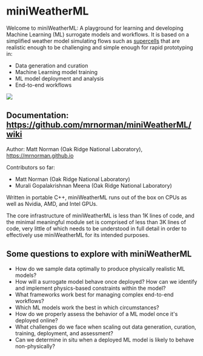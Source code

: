 # miniWeatherML

Welcome to miniWeatherML: A playground for learning and developing Machine Learning (ML) surrogate models and workflows. It is based on a simplified weather model simulating flows such as [supercells](https://en.wikipedia.org/wiki/Supercell) that are realistic enough to be challenging and simple enough for rapid prototyping in:
* Data generation and curation
* Machine Learning model training
* ML model deployment and analysis
* End-to-end workflows

<img src="https://mrnorman.github.io/supercell_miniWeatherML.gif"/>

## Documentation: https://github.com/mrnorman/miniWeatherML/wiki

Author: Matt Norman (Oak Ridge National Laboratory), https://mrnorman.github.io

Contributors so far:
* Matt Norman (Oak Ridge National Laboratory)
* Murali Gopalakrishnan Meena (Oak Ridge National Laboratory)

Written in portable C++, miniWeatherML runs out of the box on CPUs as well as Nvidia, AMD, and Intel GPUs.

The core infrastructure of miniWeatherML is less than 1K lines of code, and the minimal meaningful module set is comprised of less than 3K lines of code, very little of which needs to be understood in full detail in order to effectively use miniWeatherML for its intended purposes.

## Some questions to explore with miniWeatherML
* How do we sample data optimally to produce physically realistic ML models?
* How will a surrogate model behave once deployed? How can we identify and implement physics-based constraints within the model?
* What frameworks work best for managing complex end-to-end workflows?
* Which ML models work the best in which circumstances?
* How do we properly assess the behavior of a ML model once it's deployed online?
* What challenges do we face when scaling out data generation, curation, training, deployment, and assessment?
* Can we determine in situ when a deployed ML model is likely to behave non-physically?
